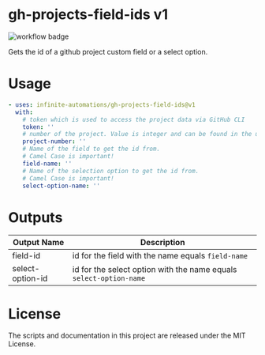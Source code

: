 # gh-projects-field-ids v1

![workflow badge](https://github.com/infinite-automations/gh-projects-field-ids/actions/workflows/test.yml/badge.svg)

Gets the id of a github project custom field or a select option. 

# Usage

```yaml
- uses: infinite-automations/gh-projects-field-ids@v1
  with:
    # token which is used to access the project data via GitHub CLI
    token: ''
    # number of the project. Value is integer and can be found in the url of the project view. Example url: https://github.com/orgs/infinite-automations/projects/1/settings
    project-number: ''
    # Name of the field to get the id from.
    # Camel Case is important!
    field-name: ''
    # Name of the selection option to get the id from.
    # Camel Case is important!
    select-option-name: ''
```

# Outputs

| Output Name | Description                     | 
| ----------- | ------------------------------- |
| field-id    | id for the field with the name equals ```field-name``` |
| select-option-id | id for the select option with the name equals ```select-option-name``` |

# License

The scripts and documentation in this project are released under the MIT License.